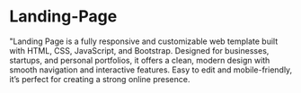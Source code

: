# Landing-Page
"Landing Page is a fully responsive and customizable web template built with HTML, CSS, JavaScript, and Bootstrap. Designed for businesses, startups, and personal portfolios, it offers a clean, modern design with smooth navigation and interactive features. Easy to edit and mobile-friendly, it’s perfect for creating a strong online presence.
